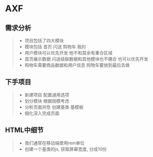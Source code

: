 # AXF

## 需求分析
>* 项目包括了四大模块
>* 模块包括   首页  闪送  购物车  我的
>* 用户模块可以优先开发  他不和其余有重合区域
>* 首页展示数据  闪送级联数据和其他模块也不耦合  也可以优先开发
>* 购物车需要商品数据和用户信息  购物车要放到最后去做

## 下手项目
>* 新建项目  配置通用选项
>* 划分模块  根据规模考虑
>* 分析页面共性  创建基类 基模板
>* 细化深入完成页面

## HTML中细节
>* 我们通常在移动端使用rem单位
>* 创建一个基类的js, 获取屏幕宽度, 分成10份